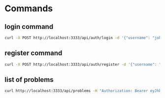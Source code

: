 # Commands

## login command

```bash
curl -X POST http://localhost:3333/api/auth/login -d '{"username": "john", "password": "changeme"}' -H "Content-Type: application/json"
```

## register command

```bash
curl -X POST http://localhost:3333/api/auth/register -d '{"username": "john", "password": "changeme", "email": "tes@some.com"} ' -H "Content-Type: application/json"
```

## list of problems

```bash
curl http://localhost:3333/api/problems -H "Authorization: Bearer eyJhbGciOiJIUzI1NiIsInR5cCI6IkpXVCJ9.eyJ1c2VySWQiOjEsInVzZXJuYW1lIjoiam9obiIsInJvbGUiOiJhZG1pbiIsImlhdCI6MTYyMTEwMzc3OCwiZXhwIjoxNjIxMTkwMTc4fQ.KK4NxxQ6vSzg8ROjzXsEiLft77QO7eZ5KAbgKLvsKeg"
```
